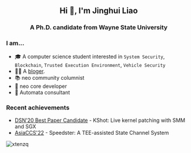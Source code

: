 <h2 align="center">Hi 👋, I'm Jinghui Liao</h2>
<h3 align="center">A Ph.D. candidate from Wayne State University</h3>

### I am...

* 🎓 A computer science student interested in `System Security`, `Blockchain`, `Trusted Execution Environment`, `Vehicle Security`
* 👨‍💻 A [bloger](https://jinghui.blog/).
* 📚 neo community columnist
* 🐧 neo core developer 
* 🐧 Automata consultant
### Recent achievements

- [DSN'20 Best Paper Candidate](https://ieeexplore.ieee.org/abstract/document/9153415) - KShot: Live kernel patching with SMM and SGX
- [AsiaCCS'22](https://arxiv.org/abs/2104.01289) - Speedster: A TEE-assisted State Channel System


<img align="center" src="https://github-readme-stats.vercel.app/api?username=Liaojinghui&show_icons=true&locale=en&line_height=27" alt="xtenzq" />

